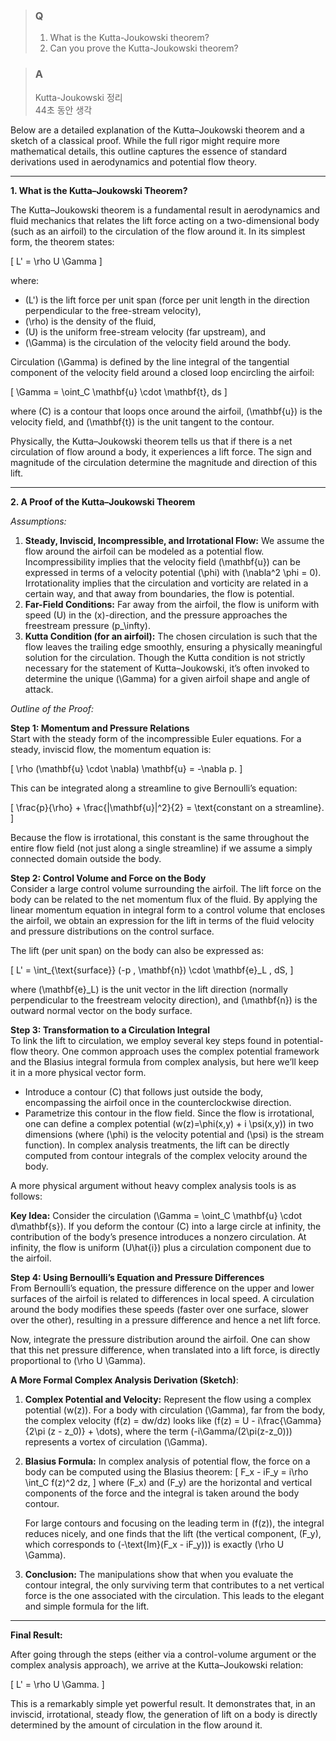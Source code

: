 > ### Q
> 1. What is the Kutta-Joukowski theorem?
> 2. Can you prove the Kutta-Joukowski theorem?

> ### A
> Kutta-Joukowski 정리  
> 44초 동안 생각

Below are a detailed explanation of the Kutta–Joukowski theorem and a sketch of a classical proof. While the full rigor might require more mathematical details, this outline captures the essence of standard derivations used in aerodynamics and potential flow theory.

---

**1. What is the Kutta–Joukowski Theorem?**

The Kutta–Joukowski theorem is a fundamental result in aerodynamics and fluid mechanics that relates the lift force acting on a two-dimensional body (such as an airfoil) to the circulation of the flow around it. In its simplest form, the theorem states:

\[
L' = \rho U \Gamma
\]

where:  
- \(L'\) is the lift force per unit span (force per unit length in the direction perpendicular to the free-stream velocity),  
- \(\rho\) is the density of the fluid,  
- \(U\) is the uniform free-stream velocity (far upstream), and  
- \(\Gamma\) is the circulation of the velocity field around the body.

Circulation \(\Gamma\) is defined by the line integral of the tangential component of the velocity field around a closed loop encircling the airfoil:

\[
\Gamma = \oint_C \mathbf{u} \cdot \mathbf{t}\, ds
\]

where \(C\) is a contour that loops once around the airfoil, \(\mathbf{u}\) is the velocity field, and \(\mathbf{t}\) is the unit tangent to the contour.

Physically, the Kutta–Joukowski theorem tells us that if there is a net circulation of flow around a body, it experiences a lift force. The sign and magnitude of the circulation determine the magnitude and direction of this lift.

---

**2. A Proof of the Kutta–Joukowski Theorem**

*Assumptions:*
1. **Steady, Inviscid, Incompressible, and Irrotational Flow:** We assume the flow around the airfoil can be modeled as a potential flow. Incompressibility implies that the velocity field \(\mathbf{u}\) can be expressed in terms of a velocity potential \(\phi\) with \(\nabla^2 \phi = 0\). Irrotationality implies that the circulation and vorticity are related in a certain way, and that away from boundaries, the flow is potential.
2. **Far-Field Conditions:** Far away from the airfoil, the flow is uniform with speed \(U\) in the \(x\)-direction, and the pressure approaches the freestream pressure \(p_\infty\).
3. **Kutta Condition (for an airfoil):** The chosen circulation is such that the flow leaves the trailing edge smoothly, ensuring a physically meaningful solution for the circulation. Though the Kutta condition is not strictly necessary for the statement of Kutta–Joukowski, it’s often invoked to determine the unique \(\Gamma\) for a given airfoil shape and angle of attack.

*Outline of the Proof:*

**Step 1: Momentum and Pressure Relations**  
Start with the steady form of the incompressible Euler equations. For a steady, inviscid flow, the momentum equation is:

\[
\rho (\mathbf{u} \cdot \nabla) \mathbf{u} = -\nabla p.
\]

This can be integrated along a streamline to give Bernoulli’s equation:

\[
\frac{p}{\rho} + \frac{|\mathbf{u}|^2}{2} = \text{constant on a streamline}.
\]

Because the flow is irrotational, this constant is the same throughout the entire flow field (not just along a single streamline) if we assume a simply connected domain outside the body.

**Step 2: Control Volume and Force on the Body**  
Consider a large control volume surrounding the airfoil. The lift force on the body can be related to the net momentum flux of the fluid. By applying the linear momentum equation in integral form to a control volume that encloses the airfoil, we obtain an expression for the lift in terms of the fluid velocity and pressure distributions on the control surface.

The lift (per unit span) on the body can also be expressed as:

\[
L' = \int_{\text{surface}} (-p \, \mathbf{n}) \cdot \mathbf{e}_L \, dS,
\]

where \(\mathbf{e}_L\) is the unit vector in the lift direction (normally perpendicular to the freestream velocity direction), and \(\mathbf{n}\) is the outward normal vector on the body surface.

**Step 3: Transformation to a Circulation Integral**  
To link the lift to circulation, we employ several key steps found in potential-flow theory. One common approach uses the complex potential framework and the Blasius integral formula from complex analysis, but here we’ll keep it in a more physical vector form.

- Introduce a contour \(C\) that follows just outside the body, encompassing the airfoil once in the counterclockwise direction.
- Parametrize this contour in the flow field. Since the flow is irrotational, one can define a complex potential \(w(z)=\phi(x,y) + i \psi(x,y)\) in two dimensions (where \(\phi\) is the velocity potential and \(\psi\) is the stream function). In complex analysis treatments, the lift can be directly computed from contour integrals of the complex velocity around the body.
  
A more physical argument without heavy complex analysis tools is as follows:

**Key Idea:** Consider the circulation \(\Gamma = \oint_C \mathbf{u} \cdot d\mathbf{s}\). If you deform the contour \(C\) into a large circle at infinity, the contribution of the body’s presence introduces a nonzero circulation. At infinity, the flow is uniform \(U\hat{i}\) plus a circulation component due to the airfoil.

**Step 4: Using Bernoulli’s Equation and Pressure Differences**  
From Bernoulli’s equation, the pressure difference on the upper and lower surfaces of the airfoil is related to differences in local speed. A circulation around the body modifies these speeds (faster over one surface, slower over the other), resulting in a pressure difference and hence a net lift force.

Now, integrate the pressure distribution around the airfoil. One can show that this net pressure difference, when translated into a lift force, is directly proportional to \(\rho U \Gamma\).

**A More Formal Complex Analysis Derivation (Sketch)**:

1. **Complex Potential and Velocity:** Represent the flow using a complex potential \(w(z)\). For a body with circulation \(\Gamma\), far from the body, the complex velocity \(f(z) = dw/dz\) looks like \(f(z) = U - i\frac{\Gamma}{2\pi (z - z_0)} + \dots\), where the term \(-i\Gamma/(2\pi(z-z_0))\) represents a vortex of circulation \(\Gamma\).

2. **Blasius Formula:** In complex analysis of potential flow, the force on a body can be computed using the Blasius theorem:
   \[
   F_x - iF_y = i\rho \int_C f(z)^2 dz,
   \]
   where \(F_x\) and \(F_y\) are the horizontal and vertical components of the force and the integral is taken around the body contour.

   For large contours and focusing on the leading term in \(f(z)\), the integral reduces nicely, and one finds that the lift (the vertical component, \(F_y\), which corresponds to \(-\text{Im}(F_x - iF_y)\)) is exactly \(\rho U \Gamma\).

3. **Conclusion:** The manipulations show that when you evaluate the contour integral, the only surviving term that contributes to a net vertical force is the one associated with the circulation. This leads to the elegant and simple formula for the lift.

---

**Final Result:**

After going through the steps (either via a control-volume argument or the complex analysis approach), we arrive at the Kutta–Joukowski relation:

\[
L' = \rho U \Gamma.
\]

This is a remarkably simple yet powerful result. It demonstrates that, in an inviscid, irrotational, steady flow, the generation of lift on a body is directly determined by the amount of circulation in the flow around it.